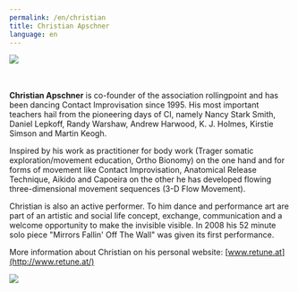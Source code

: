 ```yaml
---
permalink: /en/christian
title: Christian Apschner
language: en
---
```

![](/assets/uploads/700_7881.jpg)

\
\
**Christian Apschner** is co-founder of the association rollingpoint and has been dancing Contact Improvisation since 1995. His most important teachers hail from the pioneering days of CI, namely Nancy Stark Smith, Daniel Lepkoff, Randy Warshaw, Andrew Harwood, K. J. Holmes, Kirstie Simson and Martin Keogh.

Inspired by his work as practitioner for body work (Trager somatic exploration/movement education, Ortho Bionomy) on the one hand and for forms of movement like Contact Improvisation, Anatomical Release Technique, Aikido and Capoeira on the other he has developed flowing three-dimensional movement sequences (3-D Flow Movement).

Christian is also an active performer. To him dance and performance art are part of an artistic and social life concept, exchange, communication and a welcome opportunity to make the invisible visible. In 2008 his 52 minute solo piece "Mirrors Fallin' Off The Wall" was given its first performance.

More information about Christian on his personal website: [www.retune.at](http://www.retune.at/)

![](/assets/uploads/heshaohui.rollingpoint-wu-fotos.084.jpg)